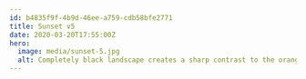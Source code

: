 ```yaml
---
id: b4835f9f-4b9d-46ee-a759-cdb58bfe2771
title: Sunset v5
date: 2020-03-20T17:55:00Z
hero:
  image: media/sunset-5.jpg
  alt: Completely black landscape creates a sharp contrast to the orange-red sky. Long clouds start from the lower left and reach the upper right like strings.
---
```


